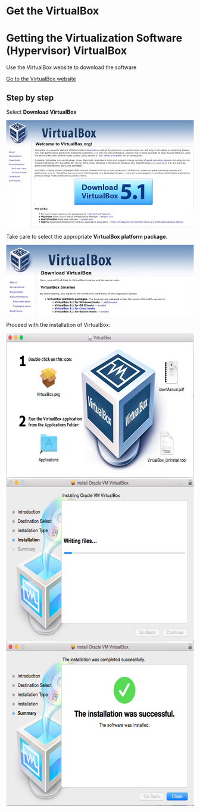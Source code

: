 # Get the VirtualBox


# Getting the Virtualization Software (Hypervisor) VirtualBox


Use the VirtualBox website to download the software

<a href="https://www.virtualbox.org/" target="_blank"> Go to the VirtualBox website</a>


## Step by step 

Select **Download VirtualBox**
 
 ![](NewPictures/VB5.1.jpg)

Take care to select the appropriate **VirtualBox platform package**.


![](NewPictures/DownloadVB.jpg)
 
  


Proceed with the installation of VirtualBox:

<img src="./pictures/Screenshot_2015-02-02_22.34.19.png" width="674" height="388" />
<img src="./pictures/Screenshot_2015-02-02_22.36.23.png" width="620" height="438" />
<img src="./pictures/Screenshot_2015-02-02_22.37.05.png" width="620" height="439" />


